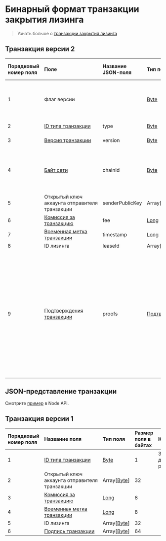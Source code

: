 # Бинарный формат транзакции закрытия лизинга

> Узнать больше о [транзакции закрытия лизинга](/ru/blockchain/transaction-type/burn-transaction)

## Транзакция версии 2

| Порядковый номер поля | Поле | Название JSON-поля | Тип поля | Размер поля в байтах | Комментарий |
| :--- | :--- | :--- | :--- | :--- | :--- |
| 1 | Флаг версии |  | [Byte](/ru/blockchain/blockchain/blockchain-data-types) | 1 | Указывает, что [версия транзакции](/ru/blockchain/transaction/transaction-version) является второй или выше.<br>Значение должно быть равно 0 |
| 2 | [ID типа транзакции](/ru/blockchain/transaction-type) | type | [Byte](/ru/blockchain/blockchain/blockchain-data-types) | 1 | Значение должно быть равно 9 |
| 3 | [Версия транзакции](/ru/blockchain/transaction/transaction-version) | version | [Byte](/ru/blockchain/blockchain/blockchain-data-types) | 1 | Значение должно быть равно 2 |
| 4 | [Байт сети](/ru/blockchain/blockchain-network/chain-id) | chainId | [Byte](/ru/blockchain/blockchain/blockchain-data-types) | 1 | 84 — для [тестовой сети](/ru/blockchain/blockchain-network/test-network)<br>87 — для [основной сети](/ru/blockchain/blockchain-network/main-network)<br>83 — для [экспериментальной сети](/ru/blockchain/blockchain-network/stage-network) |
| 5 | Открытый ключ аккаунта отправителя транзакции | senderPublicKey | Array[[Byte](/ru/blockchain/blockchain/blockchain-data-types)] | 32 |  |
| 6 | [Комиссия за транзакцию](/ru/blockchain/transaction/transaction-fee) | fee | [Long](/ru/blockchain/blockchain/blockchain-data-types) | 8 |  |
| 7 | [Временная метка транзакции](/ru/blockchain/transaction/transaction-timestamp) | timestamp | [Long](/ru/blockchain/blockchain/blockchain-data-types) | 8 |  |
| 8 | ID лизинга | leaseId | Array[[Byte](/ru/blockchain/blockchain/blockchain-data-types)] | 32 |  |
| 9 | [Подтверждения транзакции](/ru/blockchain/transaction/transaction-proof) | proofs | [Подтверждения](/ru/blockchain/transaction/transaction-proof) | `S` | Если массив пустой, то `S`= 3. <br>Если массив не пустой, то `S`= 3 + 2 × `N` + \(`P`<sub>1</sub> + `P`<sub>2</sub> + ... + `P`<sub>n</sub>\), <br>где <br>`N` — количество подтверждений в массиве, <br>`P`<sub>n</sub> — размер `N`-го подтверждения в байтах.<br> Максимальное количество подтверждений в массиве — 8. Максимальный размер каждого подтверждения — 64 байта |

## JSON-представление транзакции

Смотрите [пример](https://nodes.wavesnodes.com/transactions/info/7siEtrJAvmVzM1WDX6v9RN4qkiCtk7qQEeD5ZhE6955E) в Node API.

## Транзакция версии 1

| Порядковый номер поля | Название поля | Тип поля | Размер поля в байтах | Комментарий |
| :--- | :--- | :--- | :--- | :--- |
| 1 | [ID типа транзакции](/ru/blockchain/transaction-type) | [Byte](/ru/blockchain/blockchain/blockchain-data-types) | 1 | Значение должно быть равно 9 |
| 2 | Открытый ключ аккаунта отправителя транзакции | Array[[Byte](/ru/blockchain/blockchain/blockchain-data-types)] | 32 |  |
| 3 | [Комиссия за транзакцию](/ru/blockchain/transaction/transaction-fee) | [Long](/ru/blockchain/blockchain/blockchain-data-types) | 8 |  |
| 4 | [Временная метка транзакции](/ru/blockchain/transaction/transaction-timestamp) | [Long](/ru/blockchain/blockchain/blockchain-data-types) | 8 |  |
| 5 | ID лизинга | Array[[Byte](/ru/blockchain/blockchain/blockchain-data-types)] | 32 |  |
| 6 | [Подпись транзакции](/ru/blockchain/transaction/transaction-signature) | Array[[Byte](/ru/blockchain/blockchain/blockchain-data-types)] | 64 |  |  |
